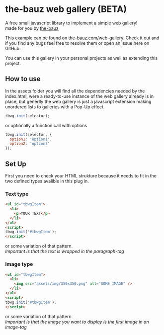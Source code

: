 # the-bauz web gallery (BETA)
A free small javascript library to implement a simple web gallery!   
made for you by [the-bauz](http://the-bauz.com)

This example can be found on [the-bauz.com/web-gallery](http://the-bauz.com/web-gallery). Check it out and if you find any bugs feel free to resolve them or open an issue here on GitHub.

You can use this gallery in your personal projects as well as extending this project.


## How to use
In the assets folder you will find all the dependencies needed by the index.html, were a ready-to-use instance of the web gallery already is in place, but generlly the web gallery is just a javascript extension making unordered lists to galleries with a Pop-Up effect.  
```javascript
tbwg.init(selector);
```
or optionally a function call with options
```javascript
tbwg.init(selector, {
  option1: 'option1',
  option2: 'option2'
});
```


## Set Up
First you need to check your HTML strukture because it needs to fit in the two defined types avalible in this plug in.

### Text type
```html
<ul id="tbwgItem">
  <li>
    <p>YOUR TEXT</p>
  </li>
</ul>
<script>
tbwg.init('#tbwgItem');
</script>
```  
or some variation of that pattern.  
_Important is that the text is wrapped in the paragraph-tag_


### Image type
```html
<ul id="tbwgItem">
  <li>
    <img src="assets/img/350x350.png" alt="SOME IMAGE" />
  </li>
</ul>
<script>
tbwg.init('#tbwgItem');
</script>
```  
or some variation of that pattern.  
_Important is that the image you want to display is the first image in an image-tag_
